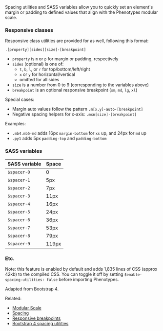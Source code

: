 Spacing utilities and SASS variables allow you to quickly set an element's margin or padding to defined values that align with the Phenotypes modular scale.

### Responsive classes

Responsive class utilities are provided for as well, following this format:

```
.[property][sides][size]-[breakpoint]
```

* `property` is `m` or `p` for margin or padding, respectively
* `sides` (optional) is one of:
	* `t`, `b`, `l`, or `r` for top/bottom/left/right
	* `x` or `y` for horizontal/vertical
	* omitted for all sides
* `size` is a number from 0 to 9 (corresponding to the variables above)
* `breakpoint` is an optional responsive breakpoint (`sm`, `md`, `lg`, `xl`)

Special cases:

* Margin auto values follow the pattern `.m[x,y]-auto-[breakpoint]`
* Negative spacing helpers for x-axis: `.mxn[size]-[breakpoint]`

Examples:

* `.mb4.mb5-md` adds 16px `margin-bottom` for `xs` up, and 24px for `md` up
* `.py1` adds 5px `padding-top` and `padding-bottom`


### SASS variables

| SASS variable | Space |
| -------- | ----- |
| `$spacer-0` | 0 |
| `$spacer-1` | 5px |
| `$spacer-2` | 7px |
| `$spacer-3` | 11px |
| `$spacer-4` | 16px |
| `$spacer-5` | 24px |
| `$spacer-6` | 36px |
| `$spacer-7` | 53px |
| `$spacer-8` | 79px |
| `$spacer-9` | 119px |


### Etc.

Note: this feature is enabled by default and adds 1,835 lines of CSS (approx 42kb) to the compiled CSS. You can toggle it off by setting `$enable-spacing-utilities: false` before importing Phenotypes.

Adapted from Bootstrap 4.

Related:

* [Modular Scale](/docs/modular-scale/)
* [Spacing](/docs/spacing/)
* [Responsive breakpoints](/docs/layout/#responsive-breakpoints)
* [Bootstrap 4 spacing utilities](https://v4-alpha.getbootstrap.com/utilities/spacing/)
